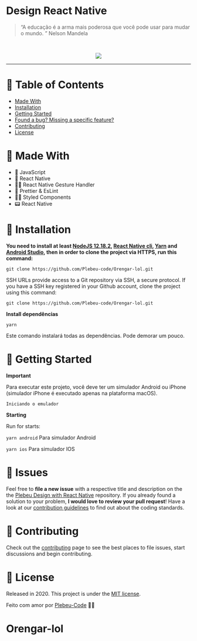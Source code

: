 
# Design React Native

> “A educação é a arma mais poderosa que você pode usar para mudar o mundo. ” Nelson Mandela

<br />
<p align="center"><img src=".github/home.gif?raw=true"/></p>

---

# :pushpin: Table of Contents
* [Made With](#rocket-made-with)
* [Installation](#construction_worker-installation)
* [Getting Started](#runner-getting-started)
* [Found a bug? Missing a specific feature?](#bug-issues)
* [Contributing](#tada-contributing)
* [License](#closed_book-license)

# :rocket: Made With

* 👑 JavaScript 
* 💫 React Native 
* 🤳🏻 React Native Gesture Handler 
* 💄 Prettier & EsLint
* 💅🏻 Styled Components
* 📟 React Native

# :construction_worker: Installation

**You need to install at least [NodeJS 12.18.2](https://nodejs.org/), [React Native cli](https://www.npmjs.com/package/react-native-cli), [Yarn](https://classic.yarnpkg.com/en/docs/install/) and [Android Studio](https://developer.android.com/studio/), then in order to clone the project via HTTPS, run this command:**

```git clone https://github.com/Plebeu-code/Orengar-lol.git```

SSH URLs provide access to a Git repository via SSH, a secure protocol. If you have a SSH key registered in your Github account, clone the project using this command:

```git clone https://github.com/Plebeu-code/Orengar-lol.git```

**Install dependências**

`yarn`

Este comando instalará todas as dependências. Pode demorar um pouco.

# :runner: Getting Started

**Important**

Para executar este projeto, você deve ter um simulador Android ou iPhone (simulador iPhone é executado apenas na plataforma macOS).

`Iniciando o emulador`

**Starting**

Run for starts:

`yarn android`
Para simulador Android

`yarn ios`
Para simulador IOS

# :bug: Issues

Feel free to **file a new issue** with a respective title and description on the the [Plebeu Design with React Native](https://github.com/Plebeu-code/Orengar-lol) repository. If you already found a solution to your problem, **I would love to review your pull request**! Have a look at our [contribution guidelines]() to find out about the coding standards.

# :tada: Contributing

Check out the [contributing]() page to see the best places to file issues, start discussions and begin contributing.

# :closed_book: License

Released in 2020.
This project is under the [MIT license]().

Feito com amor por [Plebeu-Code](https://github.com/Plebeu-code) 💚🚀
# Orengar-lol
